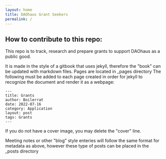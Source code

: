 ```yaml
---
layout: home
title: DAOhaus Grant Seekers
permalink: /
---
```


## How to contribute to this repo:

This repo is to track, research and prepare grants to support DAOhaus as a public good.

It is made in the style of a gitbook that uses jekyll, therefore the "book" can be updated with markdown files.
Pages are located in _pages directory
The following must be added to each page created in order for jekyll to recognize the document and render it as a webpage:
```  
---
title: Grants
author: Boilerrat
date: 2022-07-16
category: Application
layout: post
tags: Grants
---
```
If you do not have a cover image, you may delete the "cover" line.

Meeting notes or other "blog" style enteries will follow the same format for metadata as above, however these type of posts can be placed in the _posts directory

